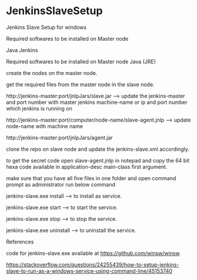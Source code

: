 # JenkinsSlaveSetup
Jenkins Slave Setup for windows

Required softwares to be installed on Master node

Java
Jenkins

Required softwares to be installed on Master node
Java (JRE)

create the nodes on the master node.

get the required files from the master node in the slave node.

http://jenkins-master:port/jnlpJars/slave.jar  --> update the jenkins-master and port number with master jenkins machine-name or ip and port number which jenkins is running on

http://jenkins-master:port/computer/node-name/slave-agent.jnlp  --> update node-name with machine name

http://jenkins-master:port/jnlpJars/agent.jar

clone the repo on slave node and update the jenkins-slave.xml accordingly.

to get the secret code open slave-agent.jnlp in notepad and copy the 64 bit hexa code available in application-desc main-class first argument.

make sure that you have all five files in one folder and open command prompt as administrator run below command

jenkins-slave.exe install --> to install as service.

jenkins-slave.exe start --> to start the service.

jenkins-slave.exe stop --> to stop the service.

jenkins-slave.exe uninstall --> to uninstall the service.

References

code for jenkins-slave.exe available at https://github.com/winsw/winsw

https://stackoverflow.com/questions/24255439/how-to-setup-jenkins-slave-to-run-as-a-windows-service-using-command-line/45153740
